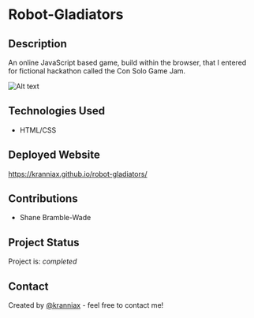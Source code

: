 # Robot-Gladiators

## Description

An online JavaScript based game, build within the browser, that I entered for fictional hackathon called the Con Solo Game Jam.

![Alt text](/assets/images/kranniax-github-io-1920x1080desktop-90d38e.png)

## Technologies Used

* HTML/CSS

## Deployed Website

<https://kranniax.github.io/robot-gladiators/>

## Contributions

* Shane Bramble-Wade

## Project Status

Project is: _completed_

## Contact

Created by [@kranniax](https://twitter.com/kranniax) - feel free to contact me!

